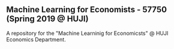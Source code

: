 ## Machine Learning for Economists - 57750 (Spring 2019 @ HUJI)
A repository for the "Machine Learninig for Economicsts" @ HUJI Economics Department.
